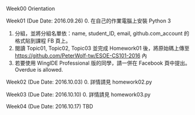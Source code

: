 Week00 
Orientation

Week01 (Due Date: 2016.09.26) 
0. 在自己的作業電腦上安裝 Python 3
1. 分組，並將分組名單依：name, student_ID, email, github.com_account 的格式貼到課程 FB 頁上。
2. 閱讀 Topic01, Topic02, Topic03 並完成 Homework01 後，將原始碼上傳至 https://github.com/PeterWolf-tw/ESOE-CS101-2016 內
3. 若要使用 WingIDE Professional 版的同學，請一併在 Facebook 頁中提出。
Overdue is allowed.

Week02 (Due Date: 2016.10.03)
0. 詳情請見 homework02.py

Week03 (Due Date: 2016.10.10)
0. 詳情請見 homework03.py

Week04 (Due Date: 2016.10.17)
TBD

